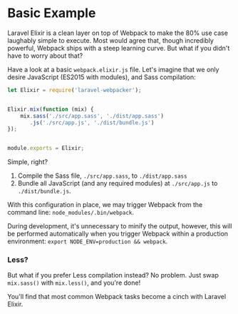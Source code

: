# Basic Example

Laravel Elixir is a clean layer on top of Webpack to make the 80% use case laughably simple to execute. Most would agree that, though incredibly powerful, Webpack ships with a steep learning curve. But what if you didn't have to worry about that?

Have a look at a basic `webpack.elixir.js` file. Let's imagine that we only desire JavaScript \(ES2015 with modules\), and Sass compilation:

```js
let Elixir = require('laravel-webpacker');


Elixir.mix(function (mix) {
    mix.sass('./src/app.sass', './dist/app.sass')
       .js('./src/app.js', './dist/bundle.js')
});


module.exports = Elixir;
```

Simple, right?

1. Compile the Sass file, `./src/app.sass`, to `./dist/app.sass`
2. Bundle all JavaScript \(and any required modules\) at `./src/app.js` to `./dist/bundle.js`.

With this configuration in place, we may trigger Webpack from the command line: `node_modules/.bin/webpack`.

During development, it's unnecessary to minify the output, however, this will be performed automatically when you trigger Webpack within a production environment: `export NODE_ENV=production && webpack`.

### Less?

But what if you prefer Less compilation instead? No problem. Just swap `mix.sass()` with `mix.less()`, and you're done! 

You'll find that most common Webpack tasks become a cinch with Laravel Elixir. 

